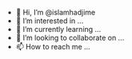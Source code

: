 - 👋 Hi, I’m @islamhadjime
- 👀 I’m interested in ...
- 🌱 I’m currently learning ...
- 💞️ I’m looking to collaborate on ...
- 📫 How to reach me ...

<!---
islamhadjime/islamhadjime is a ✨ special ✨ repository because its `README.md` (this file) appears on your GitHub profile.
You can click the Preview link to take a look at your changes.
--->
